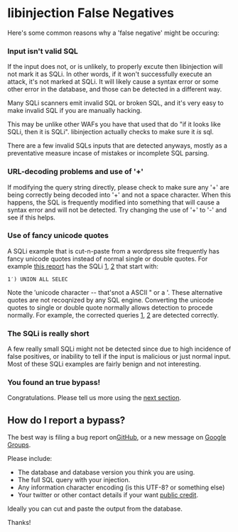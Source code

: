 libinjection False Negatives
============================

Here's some common reasons why a 'false negative' might be occuring:

### Input isn't valid SQL

If the input does not, or is unlikely, to properly excute then
libinjection will not mark it as SQLi.  In other words, if it won't
successfully execute an attack, it's not marked at SQLi.  It will likely
cause a syntax error or some other error in the database, and those
can be detected in a different way.

Many SQLi scanners emit invalid SQL or broken SQL, and it's very easy
to make invalid SQL if you are manually hacking.

This may be unlike other WAFs you have that used that do "if it looks
like SQLi, then it is SQLi".  libinjection actually checks to make
sure it _is_ sql.

There are a few invalid SQLs inputs that are detected anyways, mostly
as a preventative measure incase of mistakes or incomplete SQL
parsing.


### URL-decoding problems and use of '+'

If modifying the query string directly, please check to make sure any
'+' are being correctly being decoded into '+' and not a space
character.  When this happens, the SQL is frequently modified into
something that will cause a syntax error and will not be detected.
Try changing the use of '+' to '-' and see if this helps.

### Use of fancy unicode quotes

A SQLi example that is cut-n-paste from a wordpress site frequently
has fancy unicode quotes instead of normal single or double
quotes. For example [this report][cve20132397] has the SQLi [1][bad1],
[2][bad2] that start with:

    1′) UNION ALL SELEC

Note the ′unicode character -- that'snot a ASCII " or a '. These
alternative quotes are not recoqnized by any SQL engine.  Converting
the unicode quotes to single or double quote normally allows detection
to procede normally.  For example, the corrected queries [1][fix1],
[2][fix2] are detected correctly.

[cve20132397]: http://penturalabs.wordpress.com/2013/06/18/oracle-sqli-advisory-cve-2013-2397/

[bad1]: /diagnostics?id=1′%29+UNION+ALL+SELECT+%0D%0ACHR%2858%29+%7C%7C+CHR%28112%29+%7C%7C+CHR%28111%29+%7C%7C+CHR%28109%29+%7C%7C+CHR%2858%29+%7C%7C+CHR%2875%29+%7C%7C+CHR%2876%29+%7C%7C+CHR%2890%29+%7C%7C+CHR%2877%29+%7C%7C+CHR%2868%29+%7C%7C+CHR%2883%29+%7C%7C+CHR%2899%29+%7C%7C+CHR%2888%29+%7C%7C+CHR%28104%29+%7C%7C+CHR%28103%29+%7C%7C+CHR%2858%29+%7C%7C+CHR%2897%29+%7C%7C+CHR%28108%29+%7C%7C+CHR%28117%29+%7C%7C+CHR%2858%29%2C+NULL%2C+NULL%2C+NULL%2C+NULL%2C+NULL%2C+NULL%2C+NULL%2C+NULL%2C+NULL%2C+NULL%2C+NULL%2C+NULL%2C+NULL%2C+NULL%2C+NULL%2C+NULL%2C+NULL%2C+NULL%2C+NULL%2C+NULL%2C+NULL%2C+NULL%2C+NULL%2C+NULL%2C+NULL%2C+NULL%2C+NULL%2C+NULL+FROM+DUAL+--

[bad2]: /diagnostics?id=1′%29+UNION+ALL+SELECT+%0D%0ACHR%2858%29+%7C%7C+CHR%28112%29+%7C%7C+CHR%28111%29+%7C%7C+CHR%28109%29+%7C%7C+CHR%2858%29+%7C%7C+CHR%2875%29+%7C%7C+CHR%2876%29+%7C%7C+CHR%2890%29+%7C%7C+CHR%2877%29+%7C%7C+CHR%2868%29+%7C%7C+CHR%2883%29+%7C%7C+CHR%2899%29+%7C%7C+CHR%2888%29+%7C%7C+CHR%28104%29+%7C%7C+CHR%28103%29+%7C%7C+CHR%2858%29+%7C%7C+CHR%2897%29+%7C%7C+CHR%28108%29+%7C%7C+CHR%28117%29+%7C%7C+CHR%2858%29%2C+NULL%2C+NULL%2C+NULL%2C+NULL%2C+NULL%2C+NULL%2C+NULL%2C+NULL%2C+NULL%2C+NULL%2C+NULL%2C+NULL%2C+NULL%2C+NULL%2C+NULL%2C+NULL%2C+NULL%2C+NULL%2C+NULL%2C+NULL%2C+NULL%2C+NULL%2C+NULL%2C+NULL%2C+NULL%2C+NULL%2C+NULL%2C+NULL+FROM+DUAL+--

[fix1]: /diagnostics?id=1%27%29+UNION+ALL+SELECT+%0D%0ACHR%2858%29+%7C%7C+CHR%28112%29+%7C%7C+CHR%28111%29+%7C%7C+CHR%28109%29+%7C%7C+CHR%2858%29+%7C%7C+CHR%2875%29+%7C%7C+CHR%2876%29+%7C%7C+CHR%2890%29+%7C%7C+CHR%2877%29+%7C%7C+CHR%2868%29+%7C%7C+CHR%2883%29+%7C%7C+CHR%2899%29+%7C%7C+CHR%2888%29+%7C%7C+CHR%28104%29+%7C%7C+CHR%28103%29+%7C%7C+CHR%2858%29+%7C%7C+CHR%2897%29+%7C%7C+CHR%28108%29+%7C%7C+CHR%28117%29+%7C%7C+CHR%2858%29%2C+NULL%2C+NULL%2C+NULL%2C+NULL%2C+NULL%2C+NULL%2C+NULL%2C+NULL%2C+NULL%2C+NULL%2C+NULL%2C+NULL%2C+NULL%2C+NULL%2C+NULL%2C+NULL%2C+NULL%2C+NULL%2C+NULL%2C+NULL%2C+NULL%2C+NULL%2C+NULL%2C+NULL%2C+NULL%2C+NULL%2C+NULL%2C+NULL+FROM+DUAL+--

[fix2]: /diagnostics?id=1%27%29+AND+1684%3DDBMS_PIPE.RECEIVE_MESSAGE%28CHR%2875%29+%7C%7C+CHR%28106%29+%7C%7C+CHR%2890%29+%7C%7C+CHR%28100%29%2C5%29+AND+%28%27TGzC%27%3D%27TGzC%27

### The SQLi is really short

A few really small SQLi might not be detected since due to high
incidence of false positives, or inability to tell if the input is
malicious or just normal input.  Most of these SQLi examples are
fairly benign and not interesting.

### You found an true bypass!

Congratulations.  Please tell us more using the [next section](#how_do_i_report_a_bypass).

How do I report a bypass?
-------------------------

The best way is filing a bug report on[GitHub](https://github.com/client9/libinjection/issues), or a new message on [Google Groups](https://groups.google.com/d/forum/libinjection).

Please include:

* The database and database version you think you are using.
* The full SQL query with your injection.
* Any information character encoding (is this UTF-8? or something else)
* Your twitter or other contact details if your want [public credit](/bypass).

Ideally you can cut and paste the output from the database.

Thanks!
